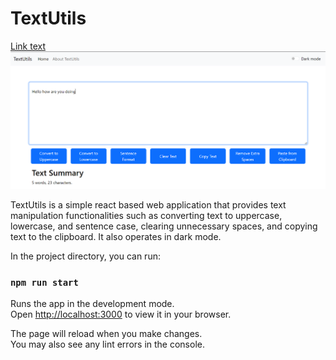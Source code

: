 # TextUtils

[Link text](https://text-utils-kappa-liart.vercel.app/)
![Demo](/public/textUtils.png)



TextUtils is a simple react based web application that provides text manipulation functionalities such as converting text to uppercase, lowercase, and sentence case, clearing unnecessary spaces, and copying text to the clipboard. It also operates in dark mode.


In the project directory, you can run:

### `npm run start`

Runs the app in the development mode.\
Open [http://localhost:3000](http://localhost:3000) to view it in your browser.

The page will reload when you make changes.\
You may also see any lint errors in the console.
